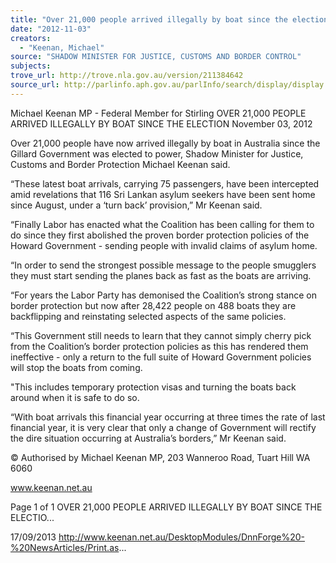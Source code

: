 ```yaml
---
title: "Over 21,000 people arrived illegally by boat since the election"
date: "2012-11-03"
creators:
  - "Keenan, Michael"
source: "SHADOW MINISTER FOR JUSTICE, CUSTOMS AND BORDER CONTROL"
subjects:
trove_url: http://trove.nla.gov.au/version/211384642
source_url: http://parlinfo.aph.gov.au/parlInfo/search/display/display.w3p;query=Id%3A%22media/pressrel/2731307%22
---
```


 Michael Keenan MP - Federal Member for  Stirling OVER 21,000 PEOPLE ARRIVED ILLEGALLY  BY BOAT SINCE THE ELECTION November 03, 2012

 Over 21,000 people have now arrived illegally by boat in Australia since the Gillard Government was elected to power,  Shadow Minister for Justice, Customs and Border Protection Michael Keenan said.

 “These latest boat arrivals, carrying 75 passengers, have been intercepted amid revelations that 116 Sri Lankan asylum  seekers have been sent home since August, under a ‘turn back’ provision,” Mr Keenan said.

 “Finally Labor has enacted what the Coalition has been calling for them to do since they first abolished the proven border  protection policies of the Howard Government - sending people with invalid claims of asylum home.

 “In order to send the strongest possible message to the people smugglers they must start sending the planes back as fast  as the boats are arriving.

 “For years the Labor Party has demonised the Coalition’s strong stance on border protection but now after 28,422 people  on 488 boats they are backflipping and reinstating selected aspects of the same policies.

 “This Government still needs to learn that they cannot simply cherry pick from the Coalition’s border protection policies as  this has rendered them ineffective - only a return to the full suite of Howard Government policies will stop the boats from  coming.

 "This includes temporary protection visas and turning the boats back around when it is safe to do so.

 “With boat arrivals this financial year occurring at three times the rate of last financial year, it is very clear that only a  change of Government will rectify the dire situation occurring at Australia’s borders,” Mr Keenan said.

 © Authorised by Michael Keenan MP, 203 Wanneroo Road, Tuart Hill WA 6060

 www.keenan.net.au

 Page 1 of 1 OVER 21,000 PEOPLE ARRIVED ILLEGALLY BY BOAT SINCE THE ELECTIO...

 17/09/2013 http://www.keenan.net.au/DesktopModules/DnnForge%20-%20NewsArticles/Print.as...

